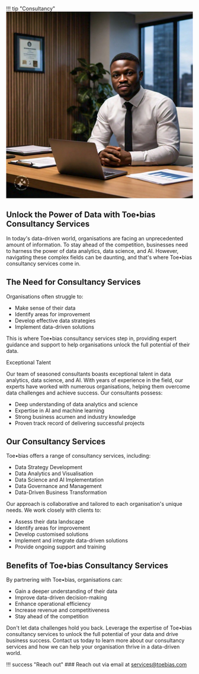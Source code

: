 !!! tip "Consultancy"
    ![data-analytics](https://raw.githubusercontent.com/Toebias-enterprise/assets/main/consultancy.jpeg)

## Unlock the Power of Data with Toe•bias Consultancy Services

In today's data-driven world, organisations are facing an unprecedented amount of information. To stay ahead of the competition, businesses need to harness the power of data analytics, data science, and AI. However, navigating these complex fields can be daunting, and that's where Toe•bias consultancy services come in.

## The Need for Consultancy Services

Organisations often struggle to:

- Make sense of their data
- Identify areas for improvement
- Develop effective data strategies
- Implement data-driven solutions

This is where Toe•bias consultancy services step in, providing expert guidance and support to help organisations unlock the full potential of their data.

Exceptional Talent

Our team of seasoned consultants boasts exceptional talent in data analytics, data science, and AI. With years of experience in the field, our experts have worked with numerous organisations, helping them overcome data challenges and achieve success. Our consultants possess:

- Deep understanding of data analytics and science
- Expertise in AI and machine learning
- Strong business acumen and industry knowledge
- Proven track record of delivering successful projects

## Our Consultancy Services

Toe•bias offers a range of consultancy services, including:

- Data Strategy Development
- Data Analytics and Visualisation
- Data Science and AI Implementation
- Data Governance and Management
- Data-Driven Business Transformation

Our approach is collaborative and tailored to each organisation's unique needs. We work closely with clients to:

- Assess their data landscape
- Identify areas for improvement
- Develop customised solutions
- Implement and integrate data-driven solutions
- Provide ongoing support and training

## Benefits of Toe•bias Consultancy Services

By partnering with Toe•bias, organisations can:

- Gain a deeper understanding of their data
- Improve data-driven decision-making
- Enhance operational efficiency
- Increase revenue and competitiveness
- Stay ahead of the competition

Don't let data challenges hold you back. Leverage the expertise of Toe•bias consultancy services to unlock the full potential of your data and drive business success. Contact us today to learn more about our consultancy services and how we can help your organisation thrive in a data-driven world.

!!! success "Reach out"
    ### Reach out via email at [services@toebias.com](mailto:services@toebias.com)